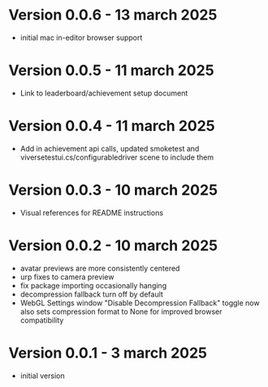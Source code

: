 # Version 0.0.6 - 13 march 2025
- initial mac in-editor browser support

# Version 0.0.5 - 11 march 2025
- Link to leaderboard/achievement setup document

# Version 0.0.4 - 11 march 2025
- Add in achievement api calls, updated smoketest and viversetestui.cs/configurabledriver scene to include them

# Version 0.0.3 - 10 march 2025
- Visual references for README instructions

# Version 0.0.2 - 10 march 2025
- avatar previews are more consistently centered
- urp fixes to camera preview
- fix package importing occasionally hanging
- decompression fallback turn off by default
- WebGL Settings window "Disable Decompression Fallback" toggle now also sets compression format to None for improved browser compatibility


# Version 0.0.1 - 3 march 2025
- initial version

